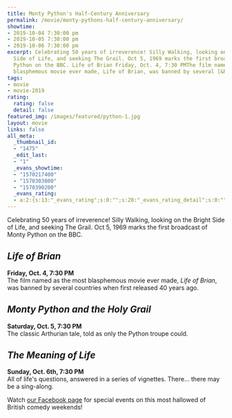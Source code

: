 ```yaml
---
title: Monty Python's Half-Century Anniversary
permalink: /movie/monty-pythons-half-century-anniversary/
showtime:
- 2019-10-04 7:30:00 pm
- 2019-10-05 7:30:00 pm
- 2019-10-06 7:30:00 pm
excerpt: Celebrating 50 years of irreverence! Silly Walking, looking on the Bright
  Side of Life, and seeking The Grail. Oct 5, 1969 marks the first broadcast of Monty
  Python on the BBC. Life of Brian Friday, Oct. 4, 7:30 PMThe film named as the most
  blasphemous movie ever made, Life of Brian, was banned by several [&hellip;]
tags:
- movie
- movie-2019
rating:
  rating: false
  detail: false
featured_img: /images/featured/python-1.jpg
layout: movie
links: false
all_meta:
  _thumbnail_id:
  - "1475"
  _edit_last:
  - "1"
  _evans_showtime:
  - "1570217400"
  - "1570303800"
  - "1570390200"
  _evans_rating:
  - a:2:{s:13:"_evans_rating";s:0:"";s:20:"_evans_rating_detail";s:0:"";}
---
```


Celebrating 50 years of irreverence! Silly Walking, looking on the Bright Side of Life, and seeking The Grail. Oct 5, 1969 marks the first broadcast of Monty Python on the BBC.

## *Life of Brian*

**Friday, Oct. 4, 7:30 PM**  
The film named as the most blasphemous movie ever made, *Life of Brian*, was banned by several countries when first released 40 years ago.

## *Monty Python and the Holy Grail*  


**Saturday, Oct. 5, 7:30 PM**   
 The classic Arthurian tale, told as only the Python troupe could.

## *The Meaning of Life*

**Sunday, Oct. 6th, 7:30 PM**  
All of life's questions, answered in a series of vignettes. There... there may be a sing-along.

Watch [our Facebook page](https://www.facebook.com/evanstheatre/) for special events on this most hallowed of British comedy weekends!